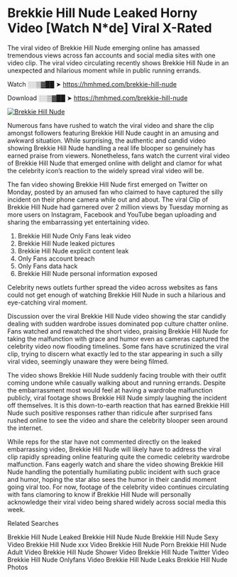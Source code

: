 ﻿# Brekkie Hill Nude Leaked Horny Video [Watch N*de] Viral X-Rated

The viral video of ﻿Brekkie Hill Nude emerging online has amassed tremendous views across fan accounts and social media sites with one video clip. The viral video circulating recently shows ﻿Brekkie Hill Nude in an unexpected and hilarious moment while in public running errands. 

Watch ░░▒▓██ ➤ https://hmhmed.com/brekkie-hill-nude

Download ░░▒▓██ ➤ https://hmhmed.com/brekkie-hill-nude

[![Brekkie Hill Nude](https://i.imgur.com/dJHk4Zq.gif)](https://hmhmed.com/brekkie-hill-nude)

Numerous fans have rushed to watch the viral video and share the clip amongst followers featuring ﻿Brekkie Hill Nude caught in an amusing and awkward situation. While surprising, the authentic and candid video showing ﻿Brekkie Hill Nude handling a real life blooper so genuinely has earned praise from viewers. Nonetheless, fans watch the current viral video of ﻿Brekkie Hill Nude that emerged online with delight and clamor for what the celebrity icon’s reaction to the widely spread viral video will be.

The fan video showing ﻿Brekkie Hill Nude first emerged on Twitter on Monday, posted by an amused fan who claimed to have captured the silly incident on their phone camera while out and about. The viral Clip of ﻿Brekkie Hill Nude had garnered over 2 million views by Tuesday morning as more users on Instagram, Facebook and YouTube began uploading and sharing the embarrassing yet entertaining video. 

1. ﻿Brekkie Hill Nude Only Fans leak video
2. ﻿Brekkie Hill Nude leaked pictures
3. ﻿Brekkie Hill Nude explicit content leak
4. Only Fans account breach
5. Only Fans data hack
6. ﻿Brekkie Hill Nude personal information exposed

Celebrity news outlets further spread the video across websites as fans could not get enough of watching ﻿Brekkie Hill Nude in such a hilarious and eye-catching viral moment. 

Discussion over the viral ﻿Brekkie Hill Nude video showing the star candidly dealing with sudden wardrobe issues dominated pop culture chatter online. Fans watched and rewatched the short video, praising ﻿Brekkie Hill Nude for taking the malfunction with grace and humor even as cameras captured the celebrity video now flooding timelines. Some fans have scrutinized the viral clip, trying to discern what exactly led to the star appearing in such a silly viral video, seemingly unaware they were being filmed.

The video shows ﻿Brekkie Hill Nude suddenly facing trouble with their outfit coming undone while casually walking about and running errands. Despite the embarrassment most would feel at having a wardrobe malfunction publicly, viral footage shows ﻿Brekkie Hill Nude simply laughing the incident off themselves. It is this down-to-earth reaction that has earned ﻿Brekkie Hill Nude such positive responses rather than ridicule after surprised fans rushed online to see the video and share the celebrity blooper seen around the internet.  

While reps for the star have not commented directly on the leaked embarrassing video, ﻿Brekkie Hill Nude will likely have to address the viral clip rapidly spreading online featuring quite the comedic celebrity wardrobe malfunction. Fans eagerly watch and share the video showing ﻿Brekkie Hill Nude handling the potentially humiliating public incident with such grace and humor, hoping the star also sees the humor in their candid moment going viral too. For now, footage of the celebrity video continues circulating with fans clamoring to know if ﻿Brekkie Hill Nude will personally acknowledge their viral video being shared widely across social media this week.

Related Searches

﻿Brekkie Hill Nude Leaked
﻿Brekkie Hill Nude Nude
﻿Brekkie Hill Nude Sexy Video
﻿Brekkie Hill Nude xxx Video
﻿Brekkie Hill Nude Porn
﻿Brekkie Hill Nude Adult Video
﻿Brekkie Hill Nude Shower Video
﻿Brekkie Hill Nude Twitter Video
﻿Brekkie Hill Nude Onlyfans Video
﻿Brekkie Hill Nude Leaks
﻿Brekkie Hill Nude Photos